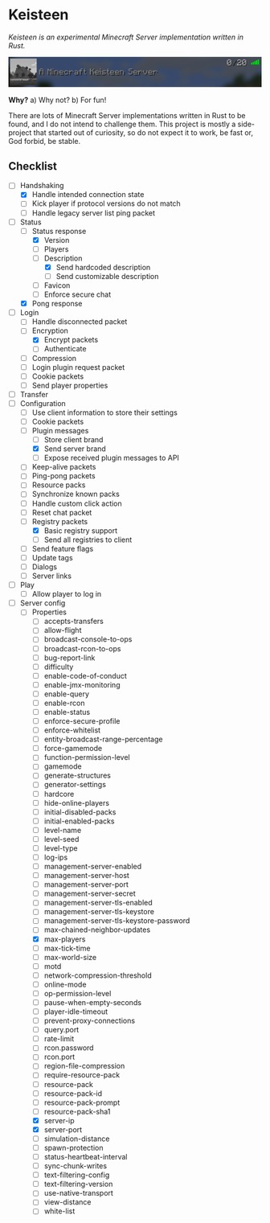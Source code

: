 # Keisteen
*Keisteen is an experimental Minecraft Server implementation written in Rust.*

![Server List](README/serverlist.png)

**Why?**
a) Why not?
b) For fun!

There are lots of Minecraft Server implementations written in Rust to be found, and I do not intend to challenge them. This project is mostly a side-project that started out of curiosity, so do not expect it to work, be fast or, God forbid, be stable.

## Checklist
- [ ] Handshaking
	- [x] Handle intended connection state
	- [ ] Kick player if protocol versions do not match
	- [ ] Handle legacy server list ping packet
- [ ] Status
	- [ ] Status response
		- [x] Version
		- [ ] Players
		- [ ] Description
			- [x] Send hardcoded description
			- [ ] Send customizable description
		- [ ] Favicon
		- [ ] Enforce secure chat
	- [x] Pong response
- [ ] Login
	- [ ] Handle disconnected packet
	- [ ] Encryption
		- [x] Encrypt packets
		- [ ] Authenticate
	- [ ] Compression
	- [ ] Login plugin request packet
	- [ ] Cookie packets
	- [ ] Send player properties
- [ ] Transfer
- [ ] Configuration
	- [ ] Use client information to store their settings
	- [ ] Cookie packets
	- [ ] Plugin messages
		- [ ] Store client brand
		- [x] Send server brand
		- [ ] Expose received plugin messages to API
	- [ ] Keep-alive packets
	- [ ] Ping-pong packets
	- [ ] Resource packs
	- [ ] Synchronize known packs
	- [ ] Handle custom click action
	- [ ] Reset chat packet
	- [ ] Registry packets
		- [x] Basic registry support
		- [ ] Send all registries to client
	- [ ] Send feature flags
	- [ ] Update tags
	- [ ] Dialogs
	- [ ] Server links
- [ ] Play
	- [ ] Allow player to log in
- [ ] Server config
  - [ ] Properties
      - [ ] accepts-transfers
      - [ ] allow-flight
      - [ ] broadcast-console-to-ops
      - [ ] broadcast-rcon-to-ops
      - [ ] bug-report-link
      - [ ] difficulty
      - [ ] enable-code-of-conduct
      - [ ] enable-jmx-monitoring
      - [ ] enable-query
      - [ ] enable-rcon
      - [ ] enable-status
      - [ ] enforce-secure-profile
      - [ ] enforce-whitelist
      - [ ] entity-broadcast-range-percentage
      - [ ] force-gamemode
      - [ ] function-permission-level
      - [ ] gamemode
      - [ ] generate-structures
      - [ ] generator-settings
      - [ ] hardcore
      - [ ] hide-online-players
      - [ ] initial-disabled-packs
      - [ ] initial-enabled-packs
      - [ ] level-name
      - [ ] level-seed
      - [ ] level-type
      - [ ] log-ips
      - [ ] management-server-enabled
      - [ ] management-server-host
      - [ ] management-server-port
      - [ ] management-server-secret
      - [ ] management-server-tls-enabled
      - [ ] management-server-tls-keystore
      - [ ] management-server-tls-keystore-password
      - [ ] max-chained-neighbor-updates
      - [x] max-players
      - [ ] max-tick-time
      - [ ] max-world-size
      - [ ] motd
      - [ ] network-compression-threshold
      - [ ] online-mode
      - [ ] op-permission-level
      - [ ] pause-when-empty-seconds
      - [ ] player-idle-timeout
      - [ ] prevent-proxy-connections
      - [ ] query.port
      - [ ] rate-limit
      - [ ] rcon.password
      - [ ] rcon.port
      - [ ] region-file-compression
      - [ ] require-resource-pack
      - [ ] resource-pack
      - [ ] resource-pack-id
      - [ ] resource-pack-prompt
      - [ ] resource-pack-sha1
      - [x] server-ip
      - [x] server-port
      - [ ] simulation-distance
      - [ ] spawn-protection
      - [ ] status-heartbeat-interval
      - [ ] sync-chunk-writes
      - [ ] text-filtering-config
      - [ ] text-filtering-version
      - [ ] use-native-transport
      - [ ] view-distance
      - [ ] white-list
